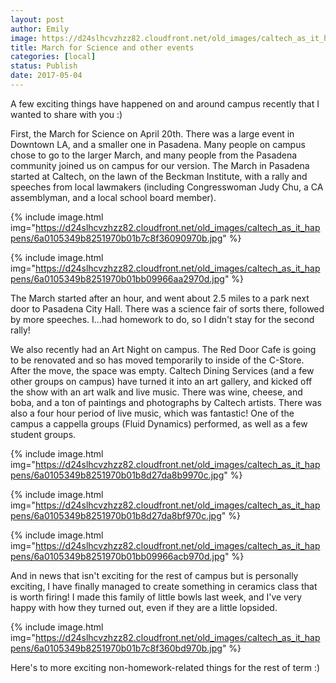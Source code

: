 ```yaml
---
layout: post
author: Emily
image: https://d24slhcvzhzz82.cloudfront.net/old_images/caltech_as_it_happens/6a0105349b8251970b01bb09966a7a970d.jpg
title: March for Science and other events
categories: [local]
status: Publish
date: 2017-05-04
---
```



A few exciting things have happened on and around campus recently that I wanted to share with you :)

First, the March for Science on April 20th. There was a large event in Downtown LA, and a smaller one in Pasadena. Many people on campus chose to go to the larger March, and many people from the Pasadena community joined us on campus for our version. The March in Pasadena started at Caltech, on the lawn of the Beckman Institute, with a rally and speeches from local lawmakers (including Congresswoman Judy Chu, a CA assemblyman, and a local school board member).


{% include image.html img="https://d24slhcvzhzz82.cloudfront.net/old_images/caltech_as_it_happens/6a0105349b8251970b01b7c8f36090970b.jpg" %}


{% include image.html img="https://d24slhcvzhzz82.cloudfront.net/old_images/caltech_as_it_happens/6a0105349b8251970b01bb09966aa2970d.jpg" %}

The March started after an hour, and went about 2.5 miles to a park next door to Pasadena City Hall. There was a science fair of sorts there, followed by more speeches. I...had homework to do, so I didn't stay for the second rally!

We also recently had an Art Night on campus. The Red Door Cafe is going to be renovated and so has moved temporarily to inside of the C-Store. After the move, the space was empty. Caltech Dining Services (and a few other groups on campus) have turned it into an art gallery, and kicked off the show with an art walk and live music. There was wine, cheese, and boba, and a ton of paintings and photographs by Caltech artists. There was also a four hour period of live music, which was fantastic! One of the campus a cappella groups (Fluid Dynamics) performed, as well as a few student groups.


{% include image.html img="https://d24slhcvzhzz82.cloudfront.net/old_images/caltech_as_it_happens/6a0105349b8251970b01b8d27da8b9970c.jpg" %}


{% include image.html img="https://d24slhcvzhzz82.cloudfront.net/old_images/caltech_as_it_happens/6a0105349b8251970b01b8d27da8bf970c.jpg" %}


{% include image.html img="https://d24slhcvzhzz82.cloudfront.net/old_images/caltech_as_it_happens/6a0105349b8251970b01bb09966acb970d.jpg" %}

And in news that isn't exciting for the rest of campus but is personally exciting, I have finally managed to create something in ceramics class that is worth firing! I made this family of little bowls last week, and I've very happy with how they turned out, even if they are a little lopsided.


{% include image.html img="https://d24slhcvzhzz82.cloudfront.net/old_images/caltech_as_it_happens/6a0105349b8251970b01b7c8f360bd970b.jpg" %}

Here's to more exciting non-homework-related things for the rest of term :)
